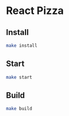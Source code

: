 # React Pizza

## Install

```bash
make install
```

## Start

```bash
make start
```

## Build

```bash
make build
```